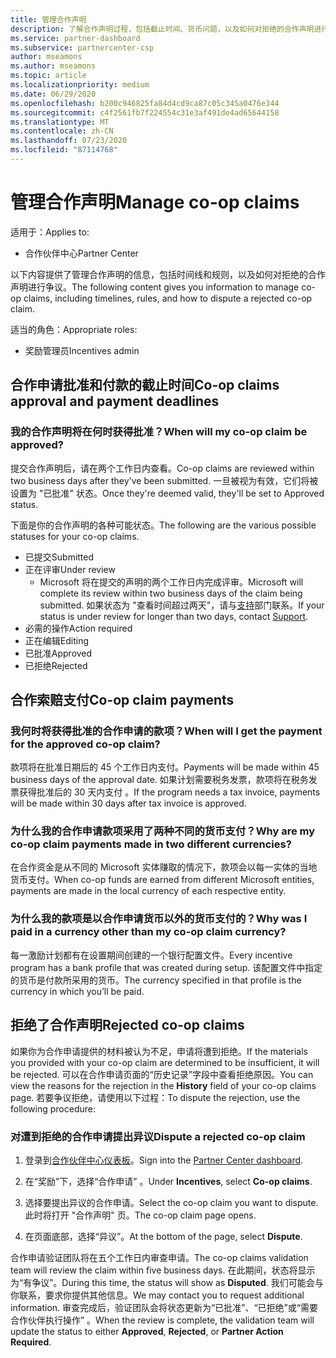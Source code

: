 ```yaml
---
title: 管理合作声明
description: 了解合作声明过程，包括截止时间、货币问题，以及如何对拒绝的合作声明进行争议。
ms.service: partner-dashboard
ms.subservice: partnercenter-csp
author: mseamons
ms.author: mseamons
ms.topic: article
ms.localizationpriority: medium
ms.date: 06/29/2020
ms.openlocfilehash: b200c946825fa84d4cd9ca87c05c345a0476e344
ms.sourcegitcommit: c4f2561fb7f224554c31e3af491de4ad65644158
ms.translationtype: MT
ms.contentlocale: zh-CN
ms.lasthandoff: 07/23/2020
ms.locfileid: "87114768"
---
```

# <a name="manage-co-op-claims"></a><span data-ttu-id="83fe6-103">管理合作声明</span><span class="sxs-lookup"><span data-stu-id="83fe6-103">Manage co-op claims</span></span>

<span data-ttu-id="83fe6-104">适用于：</span><span class="sxs-lookup"><span data-stu-id="83fe6-104">Applies to:</span></span>

- <span data-ttu-id="83fe6-105">合作伙伴中心</span><span class="sxs-lookup"><span data-stu-id="83fe6-105">Partner Center</span></span>

<span data-ttu-id="83fe6-106">以下内容提供了管理合作声明的信息，包括时间线和规则，以及如何对拒绝的合作声明进行争议。</span><span class="sxs-lookup"><span data-stu-id="83fe6-106">The following content gives you information to manage co-op claims, including timelines, rules, and how to dispute a rejected co-op claim.</span></span>

<span data-ttu-id="83fe6-107">适当的角色：</span><span class="sxs-lookup"><span data-stu-id="83fe6-107">Appropriate roles:</span></span>

- <span data-ttu-id="83fe6-108">奖励管理员</span><span class="sxs-lookup"><span data-stu-id="83fe6-108">Incentives admin</span></span>

## <a name="co-op-claims-approval-and-payment-deadlines"></a><span data-ttu-id="83fe6-109">合作申请批准和付款的截止时间</span><span class="sxs-lookup"><span data-stu-id="83fe6-109">Co-op claims approval and payment deadlines</span></span>

### <a name="when-will-my-co-op-claim-be-approved"></a><span data-ttu-id="83fe6-110">我的合作声明将在何时获得批准？</span><span class="sxs-lookup"><span data-stu-id="83fe6-110">When will my co-op claim be approved?</span></span>

<span data-ttu-id="83fe6-111">提交合作声明后，请在两个工作日内查看。</span><span class="sxs-lookup"><span data-stu-id="83fe6-111">Co-op claims are reviewed within two business days after they've been submitted.</span></span> <span data-ttu-id="83fe6-112">一旦被视为有效，它们将被设置为 "已批准" 状态。</span><span class="sxs-lookup"><span data-stu-id="83fe6-112">Once they're deemed valid, they'll be set to Approved status.</span></span>  

<span data-ttu-id="83fe6-113">下面是你的合作声明的各种可能状态。</span><span class="sxs-lookup"><span data-stu-id="83fe6-113">The following are the various possible statuses for your co-op claims.</span></span>

- <span data-ttu-id="83fe6-114">已提交</span><span class="sxs-lookup"><span data-stu-id="83fe6-114">Submitted</span></span>
- <span data-ttu-id="83fe6-115">正在评审</span><span class="sxs-lookup"><span data-stu-id="83fe6-115">Under review</span></span>
  - <span data-ttu-id="83fe6-116">Microsoft 将在提交的声明的两个工作日内完成评审。</span><span class="sxs-lookup"><span data-stu-id="83fe6-116">Microsoft will complete its review within two business days of the claim being submitted.</span></span> <span data-ttu-id="83fe6-117">如果状态为 "查看时间超过两天"，请与[支持](https://partner.microsoft.com/dashboard/support/incentives/servicerequests?category=incentives)部门联系。</span><span class="sxs-lookup"><span data-stu-id="83fe6-117">If your status is under review for longer than two days, contact [Support](https://partner.microsoft.com/dashboard/support/incentives/servicerequests?category=incentives).</span></span>
- <span data-ttu-id="83fe6-118">必需的操作</span><span class="sxs-lookup"><span data-stu-id="83fe6-118">Action required</span></span>
- <span data-ttu-id="83fe6-119">正在编辑</span><span class="sxs-lookup"><span data-stu-id="83fe6-119">Editing</span></span>
- <span data-ttu-id="83fe6-120">已批准</span><span class="sxs-lookup"><span data-stu-id="83fe6-120">Approved</span></span>
- <span data-ttu-id="83fe6-121">已拒绝</span><span class="sxs-lookup"><span data-stu-id="83fe6-121">Rejected</span></span>

## <a name="co-op-claim-payments"></a><span data-ttu-id="83fe6-122">合作索赔支付</span><span class="sxs-lookup"><span data-stu-id="83fe6-122">Co-op claim payments</span></span>

### <a name="when-will-i-get-the-payment-for-the-approved-co-op-claim"></a><span data-ttu-id="83fe6-123">我何时将获得批准的合作申请的款项？</span><span class="sxs-lookup"><span data-stu-id="83fe6-123">When will I get the payment for the approved co-op claim?</span></span>

<span data-ttu-id="83fe6-124">款项将在批准日期后的 45 个工作日内支付。</span><span class="sxs-lookup"><span data-stu-id="83fe6-124">Payments will be made within 45 business days of the approval date.</span></span> <span data-ttu-id="83fe6-125">如果计划需要税务发票，款项将在税务发票获得批准后的 30 天内支付 。</span><span class="sxs-lookup"><span data-stu-id="83fe6-125">If the program needs a tax invoice, payments will be made within 30 days after tax invoice is approved.</span></span>

### <a name="why-are-my-co-op-claim-payments-made-in-two-different-currencies"></a><span data-ttu-id="83fe6-126">为什么我的合作申请款项采用了两种不同的货币支付？</span><span class="sxs-lookup"><span data-stu-id="83fe6-126">Why are my co-op claim payments made in two different currencies?</span></span>

<span data-ttu-id="83fe6-127">在合作资金是从不同的 Microsoft 实体赚取的情况下，款项会以每一实体的当地货币支付。</span><span class="sxs-lookup"><span data-stu-id="83fe6-127">When co-op funds are earned from different Microsoft entities, payments are made in the local currency of each respective entity.</span></span>  

### <a name="why-was-i-paid-in-a-currency-other-than-my-co-op-claim-currency"></a><span data-ttu-id="83fe6-128">为什么我的款项是以合作申请货币以外的货币支付的？</span><span class="sxs-lookup"><span data-stu-id="83fe6-128">Why was I paid in a currency other than my co-op claim currency?</span></span>

<span data-ttu-id="83fe6-129">每一激励计划都有在设置期间创建的一个银行配置文件。</span><span class="sxs-lookup"><span data-stu-id="83fe6-129">Every incentive program has a bank profile that was created during setup.</span></span> <span data-ttu-id="83fe6-130">该配置文件中指定的货币是付款所采用的货币。</span><span class="sxs-lookup"><span data-stu-id="83fe6-130">The currency specified in that profile is the currency in which you’ll be paid.</span></span>

## <a name="rejected-co-op-claims"></a><span data-ttu-id="83fe6-131">拒绝了合作声明</span><span class="sxs-lookup"><span data-stu-id="83fe6-131">Rejected co-op claims</span></span>

<span data-ttu-id="83fe6-132">如果你为合作申请提供的材料被认为不足，申请将遭到拒绝。</span><span class="sxs-lookup"><span data-stu-id="83fe6-132">If the materials you provided with your co-op claim are determined to be insufficient, it will be rejected.</span></span> <span data-ttu-id="83fe6-133">可以在合作申请页面的“历史记录”字段中查看拒绝原因。</span><span class="sxs-lookup"><span data-stu-id="83fe6-133">You can view the reasons for the rejection in the **History** field of your co-op claims page.</span></span> <span data-ttu-id="83fe6-134">若要争议拒绝，请使用以下过程：</span><span class="sxs-lookup"><span data-stu-id="83fe6-134">To dispute the rejection, use the following procedure:</span></span>

### <a name="dispute-a-rejected-co-op-claim"></a><span data-ttu-id="83fe6-135">对遭到拒绝的合作申请提出异议</span><span class="sxs-lookup"><span data-stu-id="83fe6-135">Dispute a rejected co-op claim</span></span>

1. <span data-ttu-id="83fe6-136">登录到[合作伙伴中心仪表板](https://partner.microsoft.com/dashboard/)。</span><span class="sxs-lookup"><span data-stu-id="83fe6-136">Sign into the [Partner Center dashboard](https://partner.microsoft.com/dashboard/).</span></span>

2. <span data-ttu-id="83fe6-137">在“奖励”下，选择“合作申请” 。</span><span class="sxs-lookup"><span data-stu-id="83fe6-137">Under **Incentives**, select **Co-op claims**.</span></span>

3. <span data-ttu-id="83fe6-138">选择要提出异议的合作申请。</span><span class="sxs-lookup"><span data-stu-id="83fe6-138">Select the co-op claim you want to dispute.</span></span> <span data-ttu-id="83fe6-139">此时将打开 "合作声明" 页。</span><span class="sxs-lookup"><span data-stu-id="83fe6-139">The co-op claim page opens.</span></span>

4. <span data-ttu-id="83fe6-140">在页面底部，选择“异议”。</span><span class="sxs-lookup"><span data-stu-id="83fe6-140">At the bottom of the page, select **Dispute**.</span></span>

<span data-ttu-id="83fe6-141">合作申请验证团队将在五个工作日内审查申请。</span><span class="sxs-lookup"><span data-stu-id="83fe6-141">The co-op claims validation team will review the claim within five business days.</span></span> <span data-ttu-id="83fe6-142">在此期间，状态将显示为“有争议”。</span><span class="sxs-lookup"><span data-stu-id="83fe6-142">During this time, the status will show as **Disputed**.</span></span> <span data-ttu-id="83fe6-143">我们可能会与你联系，要求你提供其他信息。</span><span class="sxs-lookup"><span data-stu-id="83fe6-143">We may contact you to request additional information.</span></span> <span data-ttu-id="83fe6-144">审查完成后，验证团队会将状态更新为“已批准”、“已拒绝”或“需要合作伙伴执行操作”  。</span><span class="sxs-lookup"><span data-stu-id="83fe6-144">When the review is complete, the validation team will update the status to either **Approved**, **Rejected**, or **Partner Action Required**.</span></span>
